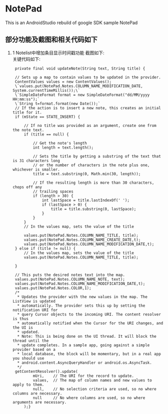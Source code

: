 # NotePad

This is an AndroidStudio rebuild of google SDK sample NotePad

## 部分功能及截图和相关代码如下
1. 1 Notelist中增加条目显示时间戳功能
截图如下:<br>
![]()<br>
关键代码如下:<br>
                
        private final void updateNote(String text, String title) {

        // Sets up a map to contain values to be updated in the provider.
        ContentValues values = new ContentValues();
        \`values.put(NotePad.Notes.COLUMN_NAME_MODIFICATION_DATE, System.currentTimeMillis());\`
        \`SimpleDateFormat format = new SimpleDateFormat("dd/MM/yyyy HH:mm:ss");`
        \`String t=format.format(new Date());`
        // If the action is to insert a new note, this creates an initial title for it.
        if (mState == STATE_INSERT) {

            // If no title was provided as an argument, create one from the note text.
            if (title == null) {
  
                // Get the note's length
                int length = text.length();

                // Sets the title by getting a substring of the text that is 31 characters long
                // or the number of characters in the note plus one, whichever is smaller.
                title = text.substring(0, Math.min(30, length));
  
                // If the resulting length is more than 30 characters, chops off any
                // trailing spaces
                if (length > 30) {
                    int lastSpace = title.lastIndexOf(' ');
                    if (lastSpace > 0) {
                        title = title.substring(0, lastSpace);
                    }
                }
            }
            // In the values map, sets the value of the title

            values.put(NotePad.Notes.COLUMN_NAME_TITLE, title);
            values.put(NotePad.Notes.COLUMN_NAME_CREATE_DATE,t);
            values.put(NotePad.Notes.COLUMN_NAME_MODIFICATION_DATE,t);
        } else if (title != null) {
            // In the values map, sets the value of the title
            values.put(NotePad.Notes.COLUMN_NAME_TITLE, title);

        }

        // This puts the desired notes text into the map.
        values.put(NotePad.Notes.COLUMN_NAME_NOTE, text);
        values.put(NotePad.Notes.COLUMN_NAME_MODIFICATION_DATE,t);
        values.put(NotePad.Notes.COLOR,1);
        /*
         * Updates the provider with the new values in the map. The ListView is updated
         * automatically. The provider sets this up by setting the notification URI for
         * query Cursor objects to the incoming URI. The content resolver is thus
         * automatically notified when the Cursor for the URI changes, and the UI is
         * updated.
         * Note: This is being done on the UI thread. It will block the thread until the
         * update completes. In a sample app, going against a simple provider based on a
         * local database, the block will be momentary, but in a real app you should use
         * android.content.AsyncQueryHandler or android.os.AsyncTask.
         */
        getContentResolver().update(
                mUri,    // The URI for the record to update.
                values,  // The map of column names and new values to apply to them.
                null,    // No selection criteria are used, so no where columns are necessary.
                null     // No where columns are used, so no where arguments are necessary.
            );}
